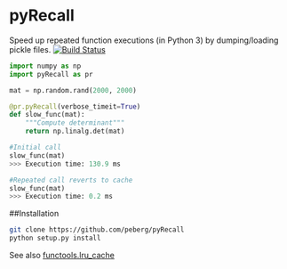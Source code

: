 # pyRecall
Speed up repeated function executions (in Python 3) by dumping/loading pickle files.
[![Build Status](https://travis-ci.org/peberg/pyRecall.png)](https://travis-ci.org/peberg/pyRecall)


```python
import numpy as np
import pyRecall as pr

mat = np.random.rand(2000, 2000)

@pr.pyRecall(verbose_timeit=True)
def slow_func(mat):
    """Compute determinant"""
    return np.linalg.det(mat)

#Initial call
slow_func(mat)
>>> Execution time: 130.9 ms

#Repeated call reverts to cache
slow_func(mat)
>>> Execution time: 0.2 ms
```

##Installation
``` sh
git clone https://github.com/peberg/pyRecall
python setup.py install
```
See also
 [functools.lru_cache](https://docs.python.org/3/library/functools.html)
